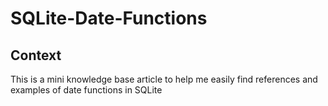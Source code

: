 # SQLite-Date-Functions

## Context

This is a mini knowledge base article to help me easily find references and examples of date functions in SQLite
